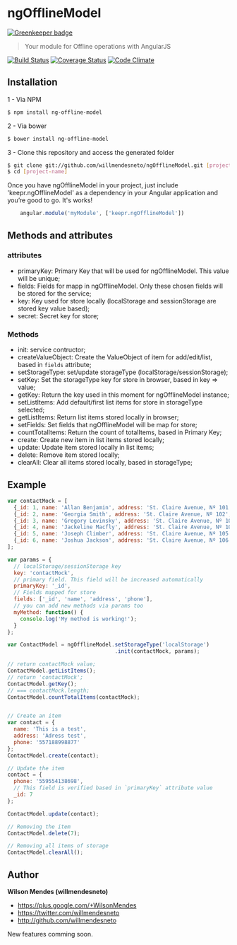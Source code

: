 # ngOfflineModel

[![Greenkeeper badge](https://badges.greenkeeper.io/willmendesneto/ngOfflineModel.svg)](https://greenkeeper.io/)

> Your module for Offline operations with AngularJS

[![Build Status](https://travis-ci.org/willmendesneto/ngOfflineModel.png?branch=master)](https://travis-ci.org/willmendesneto/ngOfflineModel)
[![Coverage Status](https://coveralls.io/repos/willmendesneto/ngOfflineModel/badge.svg?branch=master)](https://coveralls.io/r/willmendesneto/ngOfflineModel?branch=master)
[![Code Climate](https://codeclimate.com/github/willmendesneto/ngOfflineModel/badges/gpa.svg)](https://codeclimate.com/github/willmendesneto/ngOfflineModel)


## Installation

1 - Via NPM

```bash
$ npm install ng-offline-model
```

2 - Via bower

```bash
$ bower install ng-offline-model
```

3 - Clone this repository and access the generated folder

```bash
$ git clone git://github.com/willmendesneto/ngOfflineModel.git [project-name]
$ cd [project-name]
```
Once you have ngOfflineModel in your project, just include 'keepr.ngOfflineModel' as a dependency in your Angular application and you’re good to go. It's works!

```javascript
    angular.module('myModule', ['keepr.ngOfflineModel'])
```

## Methods and attributes

### attributes

- primaryKey: Primary Key that will be used for ngOfflineModel. This value will be unique;
- fields: Fields for mapp in ngOfflineModel. Only these chosen fields will be stored for the service;
- key: Key used for store locally (localStorage and sessionStorage are stored key value based);
- secret: Secret key for store;

### Methods

- init: service contructor;
- createValueObject: Create the ValueObject of item for add/edit/list, based in `fields` attribute;
- setStorageType: set/update storageType (localStorage/sessionStorage);
- setKey: Set the storageType key for store in browser, based in key => value;
- getKey: Return the key used in this moment for ngOfflineModel instance;
- setListItems: Add default/first list items for store in storageType selected;
- getListItems: Return list items stored locally in browser;
- setFields: Set fields that ngOfflineModel will be map for store;
- countTotalItems: Return the count of totalItems, based in Primary Key;
- create: Create new item in list items stored locally;
- update: Update item stored locally in list items;
- delete: Remove item stored locally;
- clearAll: Clear all items stored locally, based in storageType;

## Example

```javascript
var contactMock = [
  {_id: 1, name: 'Allan Benjamin', address: 'St. Claire Avenue, Nº 101', phone: '557188339933'},
  {_id: 2, name: 'Georgia Smith', address: 'St. Claire Avenue, Nº 102', phone: '557188339933'},
  {_id: 3, name: 'Gregory Levinsky', address: 'St. Claire Avenue, Nº 103', phone: '557188339933'},
  {_id: 4, name: 'Jackeline Macfly', address: 'St. Claire Avenue, Nº 104', phone: '557188339933'},
  {_id: 5, name: 'Joseph Climber', address: 'St. Claire Avenue, Nº 105', phone: '557188339933'},
  {_id: 6, name: 'Joshua Jackson', address: 'St. Claire Avenue, Nº 106', phone: '557188339933'}
];

var params = {
  // localStorage/sessionStorage key
  key: 'contactMock',
  // primary field. This field will be increased automatically
  primaryKey: '_id',
  // Fields mapped for store
  fields: ['_id', 'name', 'address', 'phone'],
  // you can add new methods via params too
  myMethod: function() {
    console.log('My method is working!');
  }
};

var ContactModel = ngOfflineModel.setStorageType('localStorage')
                                  .init(contactMock, params);

// return contactMock value;
ContactModel.getListItems();
// return 'contactMock';
ContactModel.getKey();
// === contactMock.length;
ContactModel.countTotalItems(contactMock);


// Create an item
var contact = {
  name: 'This is a test',
  address: 'Adress test',
  phone: '557188998877'
};
ContactModel.create(contact);

// Update the item
contact = {
  phone: '559554138698',
  // This field is verified based in `primaryKey` attribute value
  _id: 7
};

ContactModel.update(contact);

// Removing the item
ContactModel.delete(7);

// Removing all items of storage
ContactModel.clearAll();
```

## Author

**Wilson Mendes (willmendesneto)**
+ <https://plus.google.com/+WilsonMendes>
+ <https://twitter.com/willmendesneto>
+ <http://github.com/willmendesneto>


New features comming soon.
